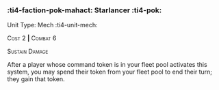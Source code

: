 ### :ti4-faction-pok-mahact: **Starlancer** :ti4-pok:

Unit Type: Mech :ti4-unit-mech:

<span style="font-variant:small-caps;">Cost</span> 2 __|__ <span style="font-variant:small-caps;">Combat</span> 6

<span style="font-variant:small-caps;">Sustain Damage</span>

After a player whose command token is in your fleet pool activates this system, you may spend their token from your fleet pool to end their turn; they gain that token.
